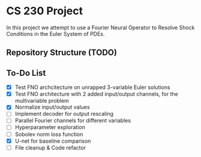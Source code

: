 # CS 230 Project
In this project we attempt to use a Fourier Neural Operator to Resolve Shock Conditions in the Euler System of PDEs.

## Repository Structure (TODO)

## To-Do List
- [x] Test FNO archcitecture on unrapped 3-variable Euler solutions
- [x] Test FNO architecture with 2 added input/output channels, for the multivariable problem
- [x] Normalize input/output values
- [ ] Implement decoder for output rescaling
- [ ] Parallel Fourier channels for different variables
- [ ] Hyperparameter exploration
- [ ] Sobolev norm loss function
- [x] U-net for baseline comparison
- [ ] File cleanup & Code refactor
